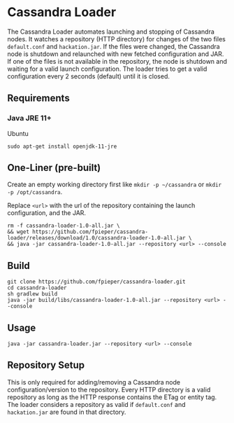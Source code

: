 # Cassandra Loader

The Cassandra Loader automates launching and stopping of Cassandra nodes. It watches a repository (HTTP directory) for changes of 
the two files ``default.conf`` and ``hackation.jar``. If the files were changed, the Cassandra node is shutdown and relaunched with new fetched
configuration and JAR. If one of the files is not available in the repository, the node is shutdown and waiting for a valid launch configuration.
The loader tries to get a valid configuration every 2 seconds (default) until it is closed.

## Requirements
### Java JRE 11+
Ubuntu
````
sudo apt-get install openjdk-11-jre
````



## One-Liner (pre-built)
Create an empty working directory first like ``mkdir -p ~/cassandra`` or ``mkdir -p /opt/cassandra``.

Replace ``<url>`` with the url of the repository containing the launch configuration, and the JAR. 
````
rm -f cassandra-loader-1.0-all.jar \
&& wget https://github.com/fpieper/cassandra-loader/releases/download/1.0/cassandra-loader-1.0-all.jar \
&& java -jar cassandra-loader-1.0-all.jar --repository <url> --console
````

## Build
````
git clone https://github.com/fpieper/cassandra-loader.git
cd cassandra-loader
sh gradlew build
java -jar build/libs/cassandra-loader-1.0-all.jar --repository <url> --console
````

## Usage
````
java -jar cassandra-loader.jar --repository <url> --console
````

## Repository Setup
This is only required for adding/removing a Cassandra node configuration/version to the repository.
Every HTTP directory is a valid repository as long as the HTTP response contains the ETag or entity tag.
The loader considers a repository as valid if ``default.conf`` and ``hackation.jar`` are found in that directory.
